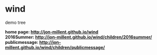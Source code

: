 # wind
demo tree

<strong>home page: http://jon-millent.github.io/wind</strong><br />
<strong>2016Summer: http://jon-millent.github.io/wind/children/2016summer/</strong>
<strong>publicmessage: http://jon-millent.github.io/wind/children/publicmessage/</strong>
